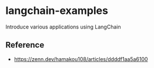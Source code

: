 # langchain-examples
Introduce various applications using LangChain


## Reference
* https://zenn.dev/hamakou108/articles/ddddf1aa5a6100
